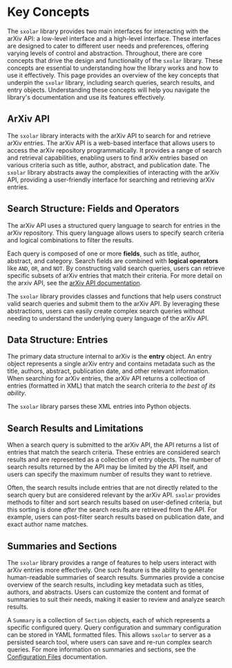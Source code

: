 # Key Concepts

The `sxolar` library provides two main interfaces for interacting with the arXiv API: a low-level interface and a
high-level interface. These interfaces are designed to cater to different user needs and preferences, offering varying
levels of control and abstraction. Throughout, there are core concepts that drive the design and functionality of the
`sxolar` library. These concepts are essential to understanding how the library works and how to use it effectively.
This page provides an overview of the key concepts that underpin the `sxolar` library, including search queries, search
results, and entry objects. Understanding these concepts will help you navigate
the library's documentation and use its features effectively.

## ArXiv API

The `sxolar` library interacts with the arXiv API to search for and retrieve arXiv entries. The arXiv API is a web-based
interface that allows users to access the arXiv repository programmatically. It provides a range of search and retrieval
capabilities, enabling users to find arXiv entries based on various criteria such as title, author, abstract, and
publication date. The `sxolar` library abstracts away the complexities of interacting with the arXiv API, providing a
user-friendly interface for searching and retrieving arXiv entries.

## Search Structure: Fields and Operators

The arXiv API uses a structured query language to search for entries in the arXiv repository. This query language allows
users to specify search criteria and logical combinations to filter the results.

Each query is composed of one or more **fields**, such as title, author, abstract, and category. 
Search fields are combined with **logical operators** like `AND`, `OR`, and `NOT`. 
By constructing valid search queries, users can retrieve specific subsets of arXiv entries that
match their criteria. For more detail on the arxiv API, see
the [arXiv API documentation](https://arxiv.org/help/api/user-manual).

The `sxolar` library provides classes and functions that help users construct valid search queries and submit them to
the arXiv API. By leveraging these abstractions, users can easily create complex search queries without needing to
understand the underlying query language of the arXiv API.

## Data Structure: Entries

The primary data structure internal to arXiv is the **entry** object. An entry object represents a single arXiv entry
and contains metadata such as the title, authors, abstract, publication date, and other relevant information. When
searching for arXiv entries, the arXiv API returns a collection of entries (formatted in XML) that match 
the search criteria _to the best of its ability_. 

The `sxolar` library parses these XML entries into Python objects.

## Search Results and Limitations

When a search query is submitted to the arXiv API, the API returns a list of entries that match the search criteria. 
These entries are considered search results and are represented as a collection of entry objects. The number of search
results returned by the API may be limited by the API itself, and users can specify the maximum number of results they
want to retrieve.

Often, the search results include entries that are not directly related to the search query but are considered 
relevant by the arXiv API. `sxolar` provides methods to filter and sort search results based on user-defined criteria,
but this sorting is done _after_ the search results are retrieved from the API. For example, 
users can post-filter search results based on publication date, and exact author name matches.

## Summaries and Sections

The `sxolar` library provides a range of features to help users interact with arXiv entries more effectively. One such
feature is the ability to generate human-readable summaries of search results. Summaries provide a concise overview of
the search results, including key metadata such as titles, authors, and abstracts. Users can customize the content and
format of summaries to suit their needs, making it easier to review and analyze search results.

A `Summary` is a collection of `Section` objects, each of which represents a specific configured query. Query
configuration and summary configuration can be stored in YAML formatted files. This allows `sxolar` to server
as a persisted search tool, where users can save and re-run complex search queries. For more
information on summaries and sections, see the [Configuration Files](config-files.md) documentation.

